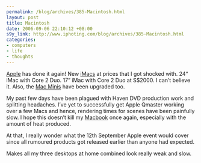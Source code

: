 ```yaml
--- 
permalink: /blog/archives/385-Macintosh.html
layout: post
title: Macintosh
date: 2006-09-06 22:10:12 +08:00
s9y_link: http://www.iphoting.com/blog/archives/385-Macintosh.html
categories: 
- computers
- life
- thoughts
---
```

<p class="whiteline"><p><a onclick="_gaq.push(['_trackPageview', '/extlink/www.apple.com/']);"  href="http://www.apple.com/">Apple</a> has done it again! New <a onclick="_gaq.push(['_trackPageview', '/extlink/www.apple.com/imac/']);"  href="http://www.apple.com/imac/">iMacs</a> at prices that I got shocked with. 24&#8220; iMac with Core 2 Duo. 17&#8221; iMac with Core 2 Duo at S$2000. I can&#8217;t believe it. Also, the <a onclick="_gaq.push(['_trackPageview', '/extlink/www.apple.com/macmini/']);"  href="http://www.apple.com/macmini/">Mac Minis</a> have been upgraded too.</p>
</p><p class="whiteline"><p>My past few days have been plagued with Haven DVD production work and splitting headaches. I&#8217;ve yet to successfully get Apple Qmaster working over a few Macs and hence, rendering times for scenes have been painfully slow. I hope this doesn&#8217;t kill my <a onclick="_gaq.push(['_trackPageview', '/extlink/www.apple.com/macbook/macbook.html']);"  href="http://www.apple.com/macbook/macbook.html">Macbook</a> once again, especially with the amount of heat produced.</p>
</p><p class="whiteline"><p>At that, I really wonder what the 12th September Apple event would cover since all rumoured products got released earlier than anyone had expected.</p>
</p><p class="break"><p>Makes all my three desktops at home combined look really weak and slow.</p></p>
